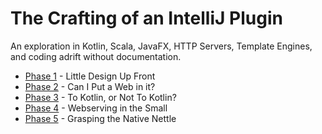 # The Crafting of an IntelliJ Plugin

An exploration in Kotlin, Scala, JavaFX, HTTP Servers, Template Engines, and coding adrift without documentation.

- [Phase 1](Phase_1.md) - Little Design Up Front
- [Phase 2](Phase_2.md) - Can I Put a Web in it?
- [Phase 3](Phase_3.md) - To Kotlin, or Not To Kotlin?
- [Phase 4](Phase_4.md) - Webserving in the Small
- [Phase 5](Phase_5.md) - Grasping the Native Nettle


